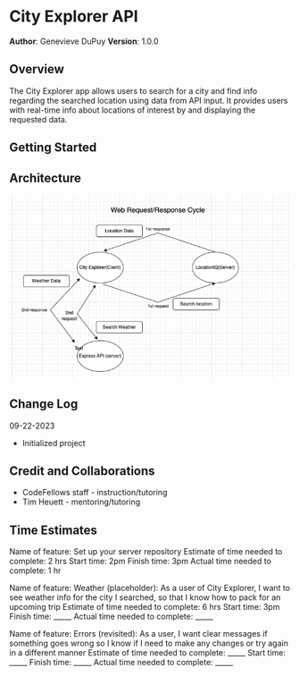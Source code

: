 # City Explorer API

**Author**: Genevieve DuPuy
**Version**: 1.0.0

## Overview

The City Explorer app allows users to search for a city and find info regarding the searched location using data from API input.
It provides users with real-time info about locations of interest by and displaying the requested data.

## Getting Started

## Architecture

![Whiteboard](lab7.png)

## Change Log

09-22-2023

- Initialized project

## Credit and Collaborations

- CodeFellows staff - instruction/tutoring
- Tim Heuett - mentoring/tutoring

## Time Estimates

Name of feature: Set up your server repository
Estimate of time needed to complete: 2 hrs
Start time: 2pm
Finish time: 3pm
Actual time needed to complete: 1 hr

Name of feature: Weather (placeholder): As a user of City Explorer, I want to see weather info for the city I searched, so that I know how to pack for an upcoming trip
Estimate of time needed to complete: 6 hrs
Start time: 3pm
Finish time: _____
Actual time needed to complete: _____

Name of feature: Errors (revisited): As a user, I want clear messages if something goes wrong so I know if I need to make any changes or try again in a different manner
Estimate of time needed to complete: _____
Start time: _____
Finish time: _____
Actual time needed to complete: _____
